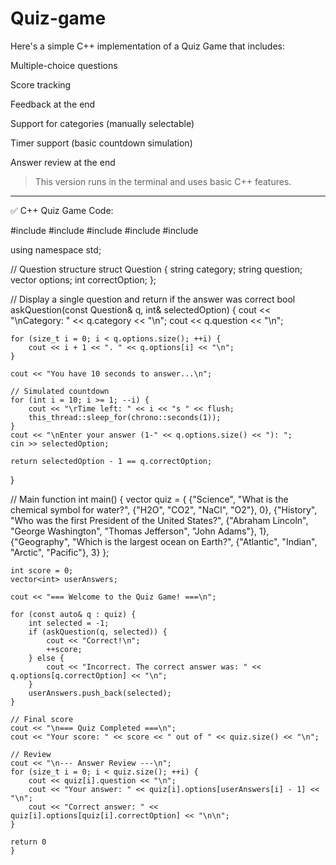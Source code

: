 # Quiz-game
Here's a simple C++ implementation of a Quiz Game that includes:

Multiple-choice questions

Score tracking

Feedback at the end

Support for categories (manually selectable)

Timer support (basic countdown simulation)

Answer review at the end


> This version runs in the terminal and uses basic C++ features.




---

✅ C++ Quiz Game Code:

#include <iostream>
#include <vector>
#include <string>
#include <chrono>
#include <thread>

using namespace std;

// Question structure
struct Question {
    string category;
    string question;
    vector<string> options;
    int correctOption;
};

// Display a single question and return if the answer was correct
bool askQuestion(const Question& q, int& selectedOption) {
    cout << "\nCategory: " << q.category << "\n";
    cout << q.question << "\n";

    for (size_t i = 0; i < q.options.size(); ++i) {
        cout << i + 1 << ". " << q.options[i] << "\n";
    }

    cout << "You have 10 seconds to answer...\n";

    // Simulated countdown
    for (int i = 10; i >= 1; --i) {
        cout << "\rTime left: " << i << "s " << flush;
        this_thread::sleep_for(chrono::seconds(1));
    }
    cout << "\nEnter your answer (1-" << q.options.size() << "): ";
    cin >> selectedOption;

    return selectedOption - 1 == q.correctOption;
}

// Main function
int main() {
    vector<Question> quiz = {
        {"Science", "What is the chemical symbol for water?", {"H2O", "CO2", "NaCl", "O2"}, 0},
        {"History", "Who was the first President of the United States?", {"Abraham Lincoln", "George Washington", "Thomas Jefferson", "John Adams"}, 1},
        {"Geography", "Which is the largest ocean on Earth?", {"Atlantic", "Indian", "Arctic", "Pacific"}, 3}
    };

    int score = 0;
    vector<int> userAnswers;

    cout << "=== Welcome to the Quiz Game! ===\n";

    for (const auto& q : quiz) {
        int selected = -1;
        if (askQuestion(q, selected)) {
            cout << "Correct!\n";
            ++score;
        } else {
            cout << "Incorrect. The correct answer was: " << q.options[q.correctOption] << "\n";
        }
        userAnswers.push_back(selected);
    }

    // Final score
    cout << "\n=== Quiz Completed ===\n";
    cout << "Your score: " << score << " out of " << quiz.size() << "\n";

    // Review
    cout << "\n--- Answer Review ---\n";
    for (size_t i = 0; i < quiz.size(); ++i) {
        cout << quiz[i].question << "\n";
        cout << "Your answer: " << quiz[i].options[userAnswers[i] - 1] << "\n";
        cout << "Correct answer: " << quiz[i].options[quiz[i].correctOption] << "\n\n";
    }

    return 0
    }

